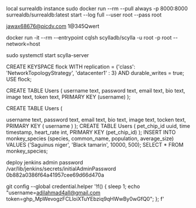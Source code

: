 
local surrealdb instance
sudo docker run --rm --pull always -p 8000:8000 surrealdb/surrealdb:latest start --log full --user root --pass root

jawax68676@picdv.com
1@345Qwert

docker run -it --rm --entrypoint cqlsh scylladb/scylla -u root -p root --network=host 

sudo systemctl start scylla-server

CREATE KEYSPACE flock WITH replication = {'class': 'NetworkTopologyStrategy', 'datacenter1' : 3} AND durable_writes = true;
  USE flock;

CREATE TABLE Users (
    username text,
    password text,
    email text,
    bio text,
    image text,
    token text,
     PRIMARY KEY (username)
);


CREATE TABLE Users (
   
   username text,
   password text,
   email text,
   bio text,
   image text,
   tocken text,
   PRIMARY KEY ( username )
);
CREATE TABLE Users (
   pet_chip_id uuid,
   time timestamp,
   heart_rate int,
   PRIMARY KEY (pet_chip_id)
);
INSERT INTO monkey_species (species, common_name, population, average_size) VALUES ('Saguinus niger', 'Black tamarin', 10000, 500);
SELECT * FROM monkey_species;




deploy jenkins admin password /var/lib/jenkins/secrets/initialAdminPassword 0b882a0386f64a41957cee69d66d470a

git config --global credential.helper '!f() { sleep 1; echo "username=adilahmad4all@gmail.com token=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"; }; f'
